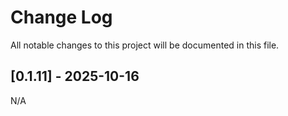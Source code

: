 # Change Log

All notable changes to this project will be documented in this file.

## [0.1.11] - 2025-10-16

N/A
